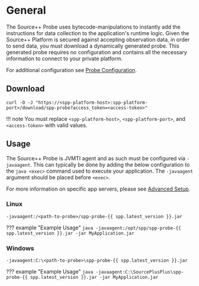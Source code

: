 # General

The Source++ Probe uses bytecode-manipulations to instantly add the instructions for data
collection to the application's runtime logic. Given the Source++ Platform is secured against accepting observation
data, in order to send data, you must download a dynamically generated probe. This generated probe requires no
configuration and contains all the necessary information to connect to your private platform.

For additional configuration see [Probe Configuration](configuration.md).

## Download

```shell
curl -O -J "https://<spp-platform-host>:spp-platform-port>/download/spp-probe?access_token=<access-token>"
```

!!! note
    You must replace `<spp-platform-host>`, `<spp-platform-port>`, and `<access-token>` with valid values.

## Usage

The Source++ Probe is JVMTI agent and as such must be configured via `-javaagent`. This can typically be done by adding
the below configuration to the `java <exec>` command used to execute your application. The `-javaagent` argument should
be placed before `<exec>`.

For more information on specific app servers, please see [Advanced Setup](../../advanced/setup/overview.md).

### Linux

```
-javaagent:/<path-to-probe>/spp-probe-{{ spp.latest_version }}.jar
```

??? example "Example Usage"
    ```
    java -javaagent:/opt/spp/spp-probe-{{ spp.latest_version }}.jar -jar MyApplication.jar
    ```

### Windows

```
-javaagent:C:\<path-to-probe>\spp-probe-{{ spp.latest_version }}.jar
```

??? example "Example Usage"
    ```
    java -javaagent:C:\SourcePlusPlus\spp-probe-{{ spp.latest_version }}.jar -jar MyApplication.jar
    ```
